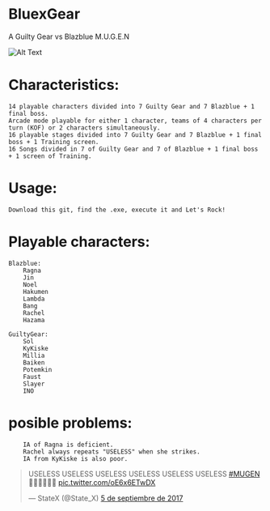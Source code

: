 # BluexGear
A Guilty Gear vs Blazblue M.U.G.E.N

![Alt Text](https://github.com/StateX/BluexGear/blob/master/ezgif-4-0730c51c7d.gif)


# Characteristics:

    14 playable characters divided into 7 Guilty Gear and 7 Blazblue + 1 final boss.
    Arcade mode playable for either 1 character, teams of 4 characters per turn (KOF) or 2 characters simultaneously.
    16 playable stages divided into 7 Guilty Gear and 7 Blazblue + 1 final boss + 1 Training screen.
    16 Songs divided in 7 of Guilty Gear and 7 of Blazblue + 1 final boss + 1 screen of Training.
    
# Usage:
    Download this git, find the .exe, execute it and Let's Rock!
 
# Playable characters:

    Blazblue:
        Ragna
        Jin
        Noel
        Hakumen
        Lambda
        Bang
        Rachel
        Hazama
        
    GuiltyGear:  
        Sol
        KyKiske
        Millia
        Baiken
        Potemkin
        Faust
        Slayer
        INO
        
 # posible problems:

        IA of Ragna is deficient.
        Rachel always repeats "USELESS" when she strikes.
        IA from KyKiske is also poor.       
        
<blockquote class="twitter-tweet" data-lang="es"><p lang="en" dir="ltr">USELESS USELESS USELESS USELESS USELESS USELESS  <a href="https://twitter.com/hashtag/MUGEN?src=hash">#MUGEN</a> 🤣🤣🤣🤣🤣🧐 <a href="https://t.co/oE6x6ETwDX">pic.twitter.com/oE6x6ETwDX</a></p>&mdash; StateX (@State_X) <a href="https://twitter.com/State_X/status/905023836978118656">5 de septiembre de 2017</a></blockquote>
